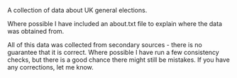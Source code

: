 A collection of data about UK general elections. 

Where possible I have included an about.txt file to explain where the data was obtained from.

All of this data was collected from secondary sources - there is no guarantee that it is correct. Where possible I have run a few consistency checks, but there is a good chance there might still be mistakes. If you have any corrections, let me know.

